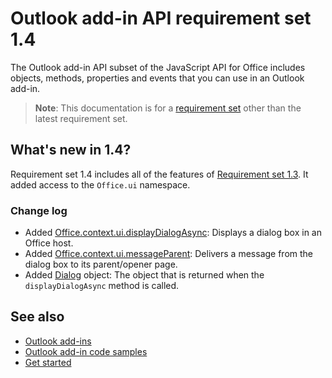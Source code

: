 # Outlook add-in API requirement set 1.4

The Outlook add-in API subset of the JavaScript API for Office includes objects, methods, properties and events that you can use in an Outlook add-in.

> **Note**: This documentation is for a [requirement set](../tutorial-api-requirement-sets.md) other than the latest requirement set.

## What's new in 1.4?

Requirement set 1.4 includes all of the features of [Requirement set 1.3](../1.3/index.md). It added access to the `Office.ui` namespace.

### Change log

- Added [Office.context.ui.displayDialogAsync](../../shared/officeui.displaydialogasync.md): Displays a dialog box in an Office host.
- Added [Office.context.ui.messageParent](../../shared/officeui.messageparent.md): Delivers a message from the dialog box to its parent/opener page.
- Added [Dialog](../../shared/officeui.dialog.md) object: The object that is returned when the `displayDialogAsync` method is called.

## See also

- [Outlook add-ins](https://docs.microsoft.com/outlook/add-ins/)
- [Outlook add-in code samples](https://developer.microsoft.com/outlook/gallery/?filterBy=Outlook,Samples,Add-ins)
- [Get started](https://docs.microsoft.com/outlook/add-ins/quick-start)

